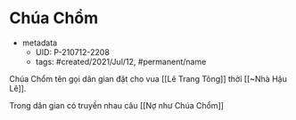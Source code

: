 # Chúa Chổm

- metadata
	- UID: P-210712-2208
	- tags: #created/2021/Jul/12, #permanent/name

Chúa Chổm tên gọi dân gian đặt cho vua [[Lê Trang Tông]] thời [[~Nhà Hậu Lê]].

Trong dân gian có truyền nhau câu [[Nợ như Chúa Chổm]]
